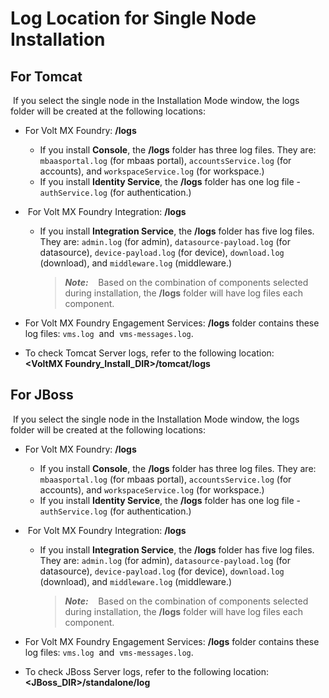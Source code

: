                          


Log Location for Single Node Installation
=========================================

For Tomcat
----------

 If you select the single node in the Installation Mode window, the logs folder will be created at the following locations:

*   For Volt MX Foundry: **<UserInstallDirectory>/logs**
    *   If you install **Console**, the **<UserInstallDirectory>/logs** folder has three log files. They are: `mbaasportal.log` (for mbaas portal), `accountsService.log` (for accounts), and `workspaceService.log` (for workspace.)
    *   If you install **Identity Service**, the **<UserInstallDirectory>/logs** folder has one log file - `authService.log` (for authentication.)
*    For Volt MX Foundry Integration: **<UserInstallDirectory>/logs**
    *   If you install **Integration Service**, the **<UserInstallDirectory>/logs** folder has five log files. They are: `admin.log` (for admin), `datasource-payload.log` (for datasource), `device-payload.log` (for device), `download.log` (download), and `middleware.log` (middleware.)
        
        > **_Note:_**    Based on the combination of components selected during installation, the **<UserInstallDirectory>/logs** folder will have log files each component.  
        
*   For Volt MX Foundry Engagement Services: **<UserInstallDirectory>/logs** folder contains these log files: `vms.log`  and  `vms-messages.log`.
*   To check Tomcat Server logs, refer to the following location:  
    **<VoltMX Foundry\_Install\_DIR>/tomcat/logs**

For JBoss
---------

 If you select the single node in the Installation Mode window, the logs folder will be created at the following locations:

*   For Volt MX Foundry: **<UserInstallDirectory>/logs**
    *   If you install **Console**, the **<UserInstallDirectory>/logs** folder has three log files. They are: `mbaasportal.log` (for mbaas portal), `accountsService.log` (for accounts), and `workspaceService.log` (for workspace.)
    *   If you install **Identity Service**, the **<UserInstallDirectory>/logs** folder has one log file - `authService.log` (for authentication.)
*    For Volt MX Foundry Integration: **<UserInstallDirectory>/logs**
    *   If you install **Integration Service**, the **<UserInstallDirectory>/logs** folder has five log files. They are: `admin.log` (for admin), `datasource-payload.log` (for datasource), `device-payload.log` (for device), `download.log` (download), and `middleware.log` (middleware.)
        
        > **_Note:_**    Based on the combination of components selected during installation, the **<UserInstallDirectory>/logs** folder will have log files each component.  
        
*   For Volt MX Foundry Engagement Services: **<UserInstallDirectory>/logs** folder contains these log files: `vms.log`  and  `vms-messages.log`.
*   To check JBoss Server logs, refer to the following location:  
    **<JBoss\_DIR>/standalone/log**
